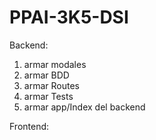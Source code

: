 # PPAI-3K5-DSI
Backend:
1) armar modales
2) armar BDD
3) armar Routes
4) armar Tests
5) armar app/Index del backend

Frontend:
